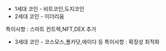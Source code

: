 - 1세대 코인 - 비트코인,도지코인
- 2세대 코인 - 이더리움

특이사항 : 스마트 컨트렉,NFT,DEX 추가

- 3세대 코인 - 코스모스,폴카닷,에이다 등
특이사항 : 확장성 최적화
